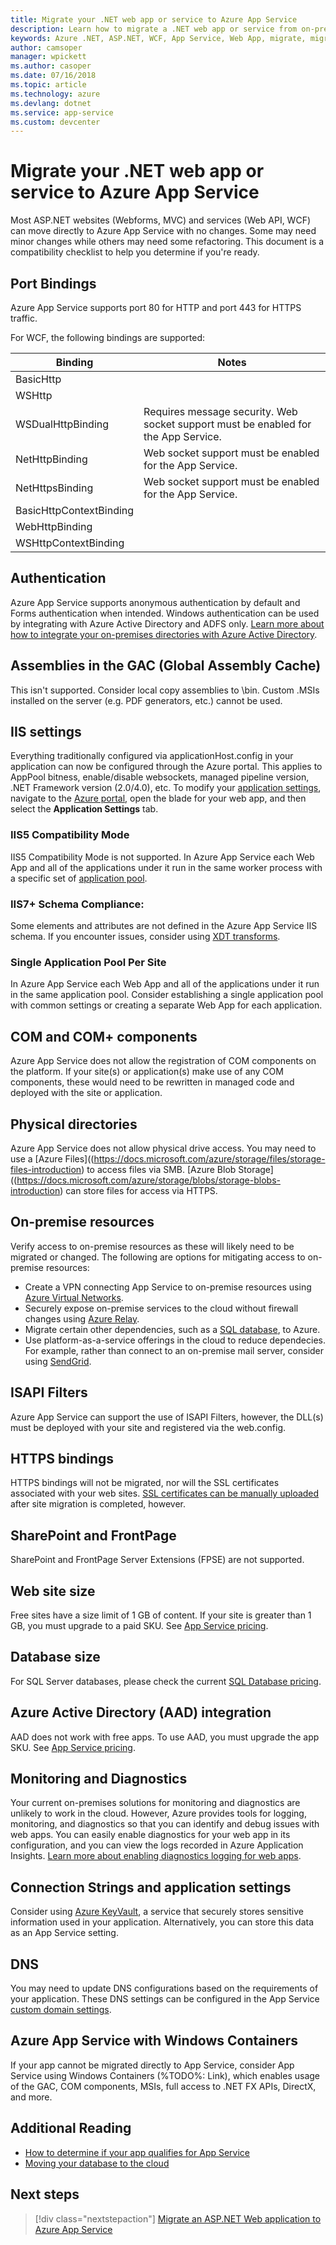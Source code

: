 ```yaml
---
title: Migrate your .NET web app or service to Azure App Service
description: Learn how to migrate a .NET web app or service from on-premises to Azure App Service.
keywords: Azure .NET, ASP.NET, WCF, App Service, Web App, migrate, migration
author: camsoper
manager: wpickett
ms.author: casoper
ms.date: 07/16/2018
ms.topic: article
ms.technology: azure
ms.devlang: dotnet
ms.service: app-service
ms.custom: devcenter
---
```


# Migrate your .NET web app or service to Azure App Service 

Most ASP.NET websites (Webforms, MVC) and services (Web API, WCF) can move directly to Azure App Service with no changes. Some may need minor changes while others may need some refactoring. This document is a compatibility checklist to help you determine if you're ready.

## Port Bindings

Azure App Service supports port 80 for HTTP and port 443 for HTTPS traffic.

For WCF, the following bindings are supported:

Binding | Notes
--------|--------
BasicHttp | 
WSHttp | 
WSDualHttpBinding | Requires message security. Web socket support must be enabled for the App Service.
NetHttpBinding | Web socket support must be enabled for the App Service.
NetHttpsBinding | Web socket support must be enabled for the App Service.
BasicHttpContextBinding |
WebHttpBinding |
WSHttpContextBinding |

## Authentication

Azure App Service supports anonymous authentication by default and Forms authentication when intended. Windows authentication can be used by integrating with Azure Active Directory and ADFS only. [Learn more about how to integrate your on-premises directories with Azure Active Directory](https://docs.microsoft.com/azure/active-directory/connect/active-directory-aadconnect).

## Assemblies in the GAC (Global Assembly Cache) 

This isn't supported. Consider local copy assemblies to \bin. Custom .MSIs installed on the server (e.g. PDF generators, etc.) cannot be used.  

## IIS settings
Everything traditionally configured via applicationHost.config in your application can now be configured through the Azure portal. This applies to AppPool bitness, enable/disable websockets, managed pipeline version, .NET Framework version (2.0/4.0), etc. To modify your [application settings](https://docs.microsoft.com/azure/app-service/web-sites-configure), navigate to the [Azure portal](https://portal.azure.com), open the blade for your web app, and then select the **Application Settings** tab.

### IIS5 Compatibility Mode
IIS5 Compatibility Mode is not supported. In Azure App Service each Web App and all of the applications under it run in the same worker process with a specific set of [application pool](http://technet.microsoft.com/en-us/library/cc735247(v=WS.10).aspx).

### IIS7+ Schema Compliance:  
Some elements and attributes are not defined in the Azure App Service IIS schema. If you encounter issues, consider using [XDT transforms](http://azure.microsoft.com/documentation/articles/web-sites-transform-extend/).

### Single Application Pool Per Site  
In Azure App Service each Web App and all of the applications under it run in the same application pool. Consider establishing a single application pool with common settings or creating a separate Web App for each application.

## COM and COM+ components  
Azure App Service does not allow the registration of COM components on the platform. If your site(s) or application(s) make use of any COM components, these would need to be rewritten in managed code and deployed with the site or application.  

## Physical directories 
Azure App Service does not allow physical drive access. You may need to use a [Azure Files]((https://docs.microsoft.com/azure/storage/files/storage-files-introduction) to access files via SMB. [Azure Blob Storage]((https://docs.microsoft.com/azure/storage/blobs/storage-blobs-introduction) can store files for access via HTTPS. 

## On-premise resources

Verify access to on-premise resources as these will likely need to be migrated or changed. The following are options for mitigating access to on-premise resources:

* Create a VPN connecting App Service to on-premise resources using [Azure Virtual Networks](https://docs.microsoft.com/en-us/azure/app-service/web-sites-integrate-with-vnet).
* Securely expose on-premise services to the cloud without firewall changes using [Azure Relay](https://docs.microsoft.com/en-us/azure/service-bus-relay/relay-what-is-it).
* Migrate certain other dependencies, such as a [SQL database](https://go.microsoft.com/fwlink/?linkid=863217), to Azure.
* Use platform-as-a-service offerings in the cloud to reduce dependecies. For example, rather than connect to an on-premise mail server, consider using [SendGrid](https://docs.microsoft.com/en-us/azure/sendgrid-dotnet-how-to-send-email). 

## ISAPI Filters  
Azure App Service can support the use of ISAPI Filters, however, the DLL(s) must be deployed with your site and registered via the web.config.  

## HTTPS bindings  
HTTPS bindings will not be migrated, nor will the SSL certificates associated with your web sites. [SSL certificates can be manually uploaded](https://docs.microsoft.com/azure/app-service/app-service-web-tutorial-custom-ssl) after site migration is completed, however.  

## SharePoint and FrontPage 
SharePoint and FrontPage Server Extensions (FPSE) are not supported.

## Web site size  
Free sites have a size limit of 1 GB of content. If your site is greater than 1 GB, you must upgrade to a paid SKU. See [App Service pricing](https://azure.microsoft.com/pricing/details/app-service/windows/). 

## Database size  
For SQL Server databases, please check the current [SQL Database pricing](http://azure.microsoft.com/pricing/details/sql-database).  

## Azure Active Directory (AAD) integration  
AAD does not work with free apps. To use AAD, you must upgrade the app SKU. See [App Service pricing](https://azure.microsoft.com/pricing/details/app-service/windows/).

## Monitoring and Diagnostics
Your current on-premises solutions for monitoring and diagnostics are unlikely to work in the cloud. However, Azure provides tools for logging, monitoring, and diagnostics so that you can identify and debug issues with web apps. You can easily enable diagnostics for your web app in its configuration, and you can view the logs recorded in Azure Application Insights. [Learn more about enabling diagnostics logging for web apps](https://docs.microsoft.com/azure/app-service/web-sites-enable-diagnostic-log).

## Connection Strings and application settings
Consider using [Azure KeyVault](https://docs.microsoft.com/azure/key-vault/), a service that securely stores sensitive information used in your application. Alternatively, you can store this data as an App Service setting.

## DNS
You may need to update DNS configurations based on the requirements of your application. These DNS settings can be configured in the App Service [custom domain settings](https://docs.microsoft.com/azure/app-service/app-service-web-tutorial-custom-domain). 

## Azure App Service with Windows Containers
If your app cannot be migrated directly to App Service, consider App Service using Windows Containers (%TODO%: Link), which enables usage of the GAC, COM components, MSIs, full access to .NET FX APIs, DirectX, and more.

## Additional Reading

* [How to determine if your app qualifies for App Service](https://azure.microsoft.com/downloads/migration-assistant/)
* [Moving your database to the cloud](https://go.microsoft.com/fwlink/?linkid=863217)

## Next steps

> [!div class="nextstepaction"]
> [Migrate an ASP.NET Web application to Azure App Service](https://aka.ms/azure-webapp-migrate)
